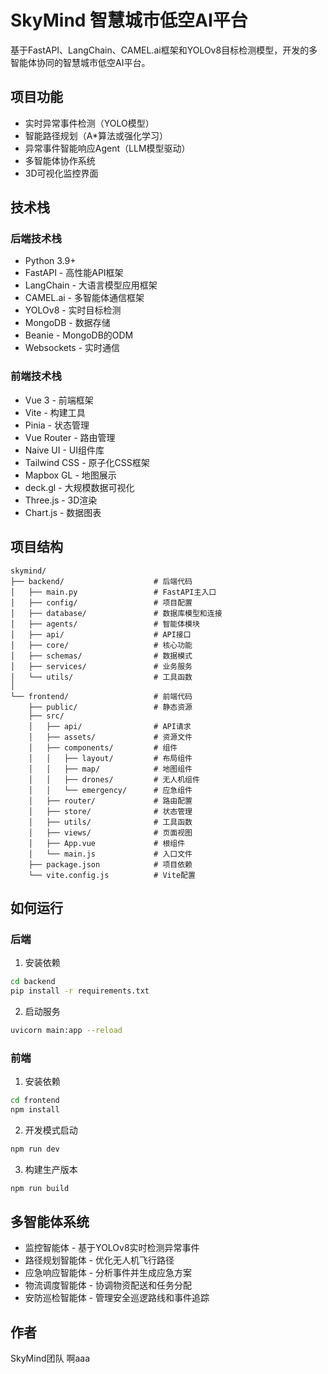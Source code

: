 # SkyMind 智慧城市低空AI平台

基于FastAPI、LangChain、CAMEL.ai框架和YOLOv8目标检测模型，开发的多智能体协同的智慧城市低空AI平台。

## 项目功能

* 实时异常事件检测（YOLO模型）
* 智能路径规划（A*算法或强化学习）
* 异常事件智能响应Agent（LLM模型驱动）
* 多智能体协作系统
* 3D可视化监控界面

## 技术栈

### 后端技术栈
- Python 3.9+
- FastAPI - 高性能API框架
- LangChain - 大语言模型应用框架
- CAMEL.ai - 多智能体通信框架
- YOLOv8 - 实时目标检测
- MongoDB - 数据存储
- Beanie - MongoDB的ODM
- Websockets - 实时通信

### 前端技术栈
- Vue 3 - 前端框架
- Vite - 构建工具
- Pinia - 状态管理
- Vue Router - 路由管理
- Naive UI - UI组件库
- Tailwind CSS - 原子化CSS框架
- Mapbox GL - 地图展示
- deck.gl - 大规模数据可视化
- Three.js - 3D渲染
- Chart.js - 数据图表

## 项目结构

```
skymind/
├── backend/                    # 后端代码
│   ├── main.py                 # FastAPI主入口
│   ├── config/                 # 项目配置
│   ├── database/               # 数据库模型和连接
│   ├── agents/                 # 智能体模块
│   ├── api/                    # API接口
│   ├── core/                   # 核心功能
│   ├── schemas/                # 数据模式
│   ├── services/               # 业务服务
│   └── utils/                  # 工具函数
│
└── frontend/                   # 前端代码
    ├── public/                 # 静态资源
    ├── src/
    │   ├── api/                # API请求
    │   ├── assets/             # 资源文件
    │   ├── components/         # 组件
    │   │   ├── layout/         # 布局组件
    │   │   ├── map/            # 地图组件
    │   │   ├── drones/         # 无人机组件
    │   │   └── emergency/      # 应急组件
    │   ├── router/             # 路由配置
    │   ├── store/              # 状态管理
    │   ├── utils/              # 工具函数
    │   ├── views/              # 页面视图
    │   ├── App.vue             # 根组件
    │   └── main.js             # 入口文件
    ├── package.json            # 项目依赖
    └── vite.config.js          # Vite配置
```

## 如何运行

### 后端

1. 安装依赖
```bash
cd backend
pip install -r requirements.txt
```

2. 启动服务
```bash
uvicorn main:app --reload
```

### 前端

1. 安装依赖
```bash
cd frontend
npm install
```

2. 开发模式启动
```bash
npm run dev
```

3. 构建生产版本
```bash
npm run build
```

## 多智能体系统

* 监控智能体 - 基于YOLOv8实时检测异常事件
* 路径规划智能体 - 优化无人机飞行路径
* 应急响应智能体 - 分析事件并生成应急方案
* 物流调度智能体 - 协调物资配送和任务分配
* 安防巡检智能体 - 管理安全巡逻路线和事件追踪

## 作者

SkyMind团队 啊aaa